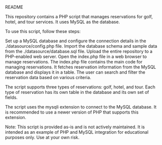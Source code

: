 README

This repository contains a PHP script that manages reservations for golf, hotel, and tour services. It uses MySQL as the database.

To use this script, follow these steps:

Set up a MySQL database and configure the connection details in the ./datasource/config.php file.
Import the database schema and sample data from the ./datasource/database.sql file.
Upload the entire repository to a PHP-enabled web server.
Open the index.php file in a web browser to manage reservations.
The index.php file contains the main code for managing reservations. It fetches reservation information from the MySQL database and displays it in a table. The user can search and filter the reservation data based on various criteria.

The script supports three types of reservations: golf, hotel, and tour. Each type of reservation has its own table in the database and its own set of fields.

The script uses the mysqli extension to connect to the MySQL database. It is recommended to use a newer version of PHP that supports this extension.

Note: This script is provided as-is and is not actively maintained. It is intended as an example of PHP and MySQL integration for educational purposes only. Use at your own risk.

